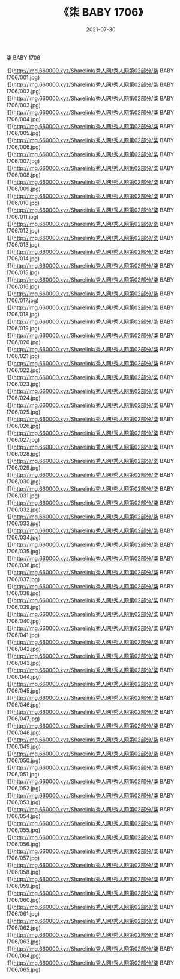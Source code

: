 ﻿---
layout: post
title:  《柒 BABY 1706》
date:   2021-07-30
img: http://img.660000.xyz/Sharelink/秀人网/秀人网第02部分/柒 BABY 1706/000.jpg
categories: [美女, 清纯, 唯美]
---

柒 BABY 1706

  ![](http://img.660000.xyz/Sharelink/秀人网/秀人网第02部分/柒 BABY 1706/001.jpg) <br> ![](http://img.660000.xyz/Sharelink/秀人网/秀人网第02部分/柒 BABY 1706/002.jpg) <br> ![](http://img.660000.xyz/Sharelink/秀人网/秀人网第02部分/柒 BABY 1706/003.jpg) <br> ![](http://img.660000.xyz/Sharelink/秀人网/秀人网第02部分/柒 BABY 1706/004.jpg) <br> ![](http://img.660000.xyz/Sharelink/秀人网/秀人网第02部分/柒 BABY 1706/005.jpg) <br> ![](http://img.660000.xyz/Sharelink/秀人网/秀人网第02部分/柒 BABY 1706/006.jpg) <br> ![](http://img.660000.xyz/Sharelink/秀人网/秀人网第02部分/柒 BABY 1706/007.jpg) <br> ![](http://img.660000.xyz/Sharelink/秀人网/秀人网第02部分/柒 BABY 1706/008.jpg) <br> ![](http://img.660000.xyz/Sharelink/秀人网/秀人网第02部分/柒 BABY 1706/009.jpg) <br> ![](http://img.660000.xyz/Sharelink/秀人网/秀人网第02部分/柒 BABY 1706/010.jpg) <br> ![](http://img.660000.xyz/Sharelink/秀人网/秀人网第02部分/柒 BABY 1706/011.jpg) <br> ![](http://img.660000.xyz/Sharelink/秀人网/秀人网第02部分/柒 BABY 1706/012.jpg) <br> ![](http://img.660000.xyz/Sharelink/秀人网/秀人网第02部分/柒 BABY 1706/013.jpg) <br> ![](http://img.660000.xyz/Sharelink/秀人网/秀人网第02部分/柒 BABY 1706/014.jpg) <br> ![](http://img.660000.xyz/Sharelink/秀人网/秀人网第02部分/柒 BABY 1706/015.jpg) <br> ![](http://img.660000.xyz/Sharelink/秀人网/秀人网第02部分/柒 BABY 1706/016.jpg) <br> ![](http://img.660000.xyz/Sharelink/秀人网/秀人网第02部分/柒 BABY 1706/017.jpg) <br> ![](http://img.660000.xyz/Sharelink/秀人网/秀人网第02部分/柒 BABY 1706/018.jpg) <br> ![](http://img.660000.xyz/Sharelink/秀人网/秀人网第02部分/柒 BABY 1706/019.jpg) <br> ![](http://img.660000.xyz/Sharelink/秀人网/秀人网第02部分/柒 BABY 1706/020.jpg) <br> ![](http://img.660000.xyz/Sharelink/秀人网/秀人网第02部分/柒 BABY 1706/021.jpg) <br> ![](http://img.660000.xyz/Sharelink/秀人网/秀人网第02部分/柒 BABY 1706/022.jpg) <br> ![](http://img.660000.xyz/Sharelink/秀人网/秀人网第02部分/柒 BABY 1706/023.jpg) <br> ![](http://img.660000.xyz/Sharelink/秀人网/秀人网第02部分/柒 BABY 1706/024.jpg) <br> ![](http://img.660000.xyz/Sharelink/秀人网/秀人网第02部分/柒 BABY 1706/025.jpg) <br> ![](http://img.660000.xyz/Sharelink/秀人网/秀人网第02部分/柒 BABY 1706/026.jpg) <br> ![](http://img.660000.xyz/Sharelink/秀人网/秀人网第02部分/柒 BABY 1706/027.jpg) <br> ![](http://img.660000.xyz/Sharelink/秀人网/秀人网第02部分/柒 BABY 1706/028.jpg) <br> ![](http://img.660000.xyz/Sharelink/秀人网/秀人网第02部分/柒 BABY 1706/029.jpg) <br> ![](http://img.660000.xyz/Sharelink/秀人网/秀人网第02部分/柒 BABY 1706/030.jpg) <br> ![](http://img.660000.xyz/Sharelink/秀人网/秀人网第02部分/柒 BABY 1706/031.jpg) <br> ![](http://img.660000.xyz/Sharelink/秀人网/秀人网第02部分/柒 BABY 1706/032.jpg) <br> ![](http://img.660000.xyz/Sharelink/秀人网/秀人网第02部分/柒 BABY 1706/033.jpg) <br> ![](http://img.660000.xyz/Sharelink/秀人网/秀人网第02部分/柒 BABY 1706/034.jpg) <br> ![](http://img.660000.xyz/Sharelink/秀人网/秀人网第02部分/柒 BABY 1706/035.jpg) <br> ![](http://img.660000.xyz/Sharelink/秀人网/秀人网第02部分/柒 BABY 1706/036.jpg) <br> ![](http://img.660000.xyz/Sharelink/秀人网/秀人网第02部分/柒 BABY 1706/037.jpg) <br> ![](http://img.660000.xyz/Sharelink/秀人网/秀人网第02部分/柒 BABY 1706/038.jpg) <br> ![](http://img.660000.xyz/Sharelink/秀人网/秀人网第02部分/柒 BABY 1706/039.jpg) <br> ![](http://img.660000.xyz/Sharelink/秀人网/秀人网第02部分/柒 BABY 1706/040.jpg) <br> ![](http://img.660000.xyz/Sharelink/秀人网/秀人网第02部分/柒 BABY 1706/041.jpg) <br> ![](http://img.660000.xyz/Sharelink/秀人网/秀人网第02部分/柒 BABY 1706/042.jpg) <br> ![](http://img.660000.xyz/Sharelink/秀人网/秀人网第02部分/柒 BABY 1706/043.jpg) <br> ![](http://img.660000.xyz/Sharelink/秀人网/秀人网第02部分/柒 BABY 1706/044.jpg) <br> ![](http://img.660000.xyz/Sharelink/秀人网/秀人网第02部分/柒 BABY 1706/045.jpg) <br> ![](http://img.660000.xyz/Sharelink/秀人网/秀人网第02部分/柒 BABY 1706/046.jpg) <br> ![](http://img.660000.xyz/Sharelink/秀人网/秀人网第02部分/柒 BABY 1706/047.jpg) <br> ![](http://img.660000.xyz/Sharelink/秀人网/秀人网第02部分/柒 BABY 1706/048.jpg) <br> ![](http://img.660000.xyz/Sharelink/秀人网/秀人网第02部分/柒 BABY 1706/049.jpg) <br> ![](http://img.660000.xyz/Sharelink/秀人网/秀人网第02部分/柒 BABY 1706/050.jpg) <br> ![](http://img.660000.xyz/Sharelink/秀人网/秀人网第02部分/柒 BABY 1706/051.jpg) <br> ![](http://img.660000.xyz/Sharelink/秀人网/秀人网第02部分/柒 BABY 1706/052.jpg) <br> ![](http://img.660000.xyz/Sharelink/秀人网/秀人网第02部分/柒 BABY 1706/053.jpg) <br> ![](http://img.660000.xyz/Sharelink/秀人网/秀人网第02部分/柒 BABY 1706/054.jpg) <br> ![](http://img.660000.xyz/Sharelink/秀人网/秀人网第02部分/柒 BABY 1706/055.jpg) <br> ![](http://img.660000.xyz/Sharelink/秀人网/秀人网第02部分/柒 BABY 1706/056.jpg) <br> ![](http://img.660000.xyz/Sharelink/秀人网/秀人网第02部分/柒 BABY 1706/057.jpg) <br> ![](http://img.660000.xyz/Sharelink/秀人网/秀人网第02部分/柒 BABY 1706/058.jpg) <br> ![](http://img.660000.xyz/Sharelink/秀人网/秀人网第02部分/柒 BABY 1706/059.jpg) <br> ![](http://img.660000.xyz/Sharelink/秀人网/秀人网第02部分/柒 BABY 1706/060.jpg) <br> ![](http://img.660000.xyz/Sharelink/秀人网/秀人网第02部分/柒 BABY 1706/061.jpg) <br> ![](http://img.660000.xyz/Sharelink/秀人网/秀人网第02部分/柒 BABY 1706/062.jpg) <br> ![](http://img.660000.xyz/Sharelink/秀人网/秀人网第02部分/柒 BABY 1706/063.jpg) <br> ![](http://img.660000.xyz/Sharelink/秀人网/秀人网第02部分/柒 BABY 1706/064.jpg) <br> ![](http://img.660000.xyz/Sharelink/秀人网/秀人网第02部分/柒 BABY 1706/065.jpg) <br>